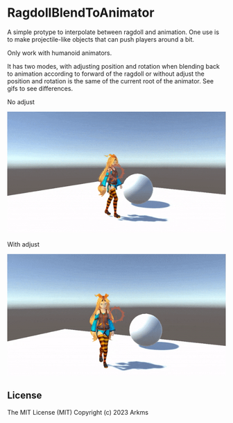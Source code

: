 
# RagdollBlendToAnimator

A simple protype to interpolate between ragdoll and animation. One use is to make projectile-like objects that can push players around a bit.

Only work with humanoid animators.

It has two modes, with adjusting position and rotation when blending back to animation according to forward of the ragdoll or without adjust the position and rotation is the same of the current root of the animator. See gifs to see differences.

No adjust

![No adjust](gitFiles/HitRagdoll_notAdjust.gif)  


With adjust

![With adjust](gitFiles/HitRagdoll_WithAdjust.gif) 


## License
The MIT License (MIT) 
Copyright (c) 2023 Arkms
